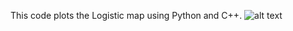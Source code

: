 This code plots the Logistic map using Python and C++.
![alt text](https://raw.githubusercontent.com/Ahmed-alkharusi/Interesting-problems-/blob/master/Logistic%20map/C%2B%2B%20Version%20with%20Python%20plots/source/result.jpg)

